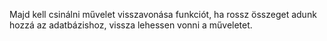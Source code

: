 Majd kell csinálni művelet visszavonása funkciót, ha rossz összeget adunk hozzá
az adatbázishoz, vissza lehessen vonni a műveletet.